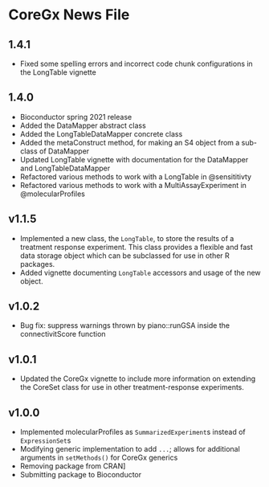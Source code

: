 # CoreGx News File

## 1.4.1
- Fixed some spelling errors and incorrect code chunk configurations in the 
LongTable vignette

## 1.4.0
- Bioconductor spring 2021 release
- Added the DataMapper abstract class
- Added the LongTableDataMapper concrete class
- Added the metaConstruct method, for making an S4 object from a sub-class of DataMapper
- Updated LongTable vignette with documentation for the DataMapper and LongTableDataMapper
- Refactored various methods to work with a LongTable in @sensititivty
- Refactored various methods to work with a MultiAssayExperiment in @molecularProfiles

## v1.1.5
- Implemented a new class, the `LongTable`, to store the results of a treatment
response experiment. This class provides a flexible and fast data storage 
object which can be subclassed for use in other R packages.
- Added vignette documenting `LongTable` accessors and usage of the new object.

## v1.0.2
- Bug fix: suppress warnings thrown by piano::runGSA inside the connectivitScore
function

## v1.0.1
- Updated the CoreGx vignette to include more information on extending the
CoreSet class for use in other treatment-response experiments.

## v1.0.0
- Implemented molecularProfiles as `SummarizedExperiment`s instead of `ExpressionSet`s
- Modifying generic implementation to add `...`; allows for additional arguments in `setMethods()` for CoreGx generics
- Removing package from CRAN]
- Submitting package to Bioconductor